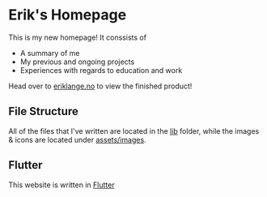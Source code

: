 # Erik's Homepage

This is my new homepage! It conssists of

* A summary of me
* My previous and ongoing projects
* Experiences with regards to education and work

Head over to [eriklange.no](www.eriklange.no) to view the finished product!

## File Structure

All of the files that I've written are located in the [lib](https://github.com/eriklange/Homepage/tree/master/lib) folder, while the images & icons are located under [assets/images](https://github.com/eriklange/Homepage/tree/master/assets/images).

## Flutter

This website is written in [Flutter](www.flutter.dev)
